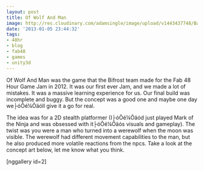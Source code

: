 ```yaml
---
layout: post
title: Of Wolf And Man
image: http://res.cloudinary.com/adamsingle/image/upload/v1443437748/BannerOfWolfAndMan_bwkuxa.jpg
date: '2013-01-05 23:44:32'
tags:
- 48hr
- blog
- fab48
- games
- unity3d
---
```



Of Wolf And Man was the game that the Bifrost team made for the Fab 48 Hour Game Jam in 2012. It was our first ever Jam, and we made a lot of mistakes. It was a massive learning experience for us. Our final build was incomplete and buggy. But the concept was a good one and maybe one day we├óÔé¼Ôäóll give it a go for real.

The idea was for a 2D stealth platformer (I├óÔé¼Ôäód just played Mark of the Ninja and was obsessed with it├óÔé¼Ôäós visuals and gameplay). The twist was you were a man who turned into a werewolf when the moon was visible. The werewolf had different movement capabilities to the man, but he also produced more volatile reactions from the npcs. Take a look at the concept art below, let me know what you think.

[nggallery id=2]


